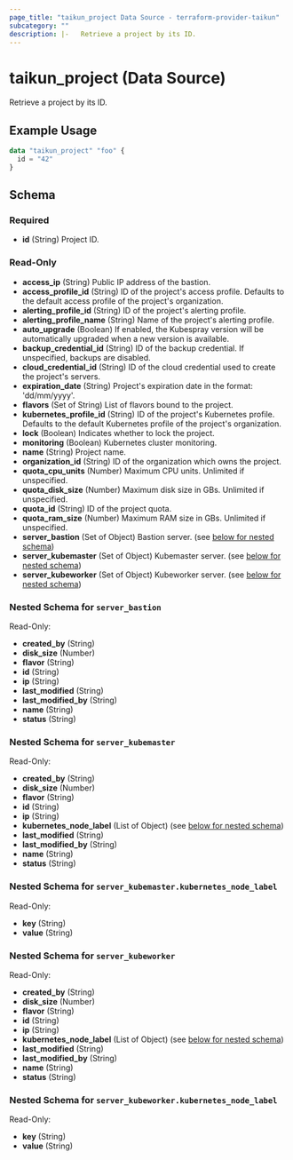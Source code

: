 ```yaml
---
page_title: "taikun_project Data Source - terraform-provider-taikun"
subcategory: ""
description: |-   Retrieve a project by its ID.
---
```


# taikun_project (Data Source)

Retrieve a project by its ID.

## Example Usage

```terraform
data "taikun_project" "foo" {
  id = "42"
}
```

<!-- schema generated by tfplugindocs -->
## Schema

### Required

- **id** (String) Project ID.

### Read-Only

- **access_ip** (String) Public IP address of the bastion.
- **access_profile_id** (String) ID of the project's access profile. Defaults to the default access profile of the project's organization.
- **alerting_profile_id** (String) ID of the project's alerting profile.
- **alerting_profile_name** (String) Name of the project's alerting profile.
- **auto_upgrade** (Boolean) If enabled, the Kubespray version will be automatically upgraded when a new version is available.
- **backup_credential_id** (String) ID of the backup credential. If unspecified, backups are disabled.
- **cloud_credential_id** (String) ID of the cloud credential used to create the project's servers.
- **expiration_date** (String) Project's expiration date in the format: 'dd/mm/yyyy'.
- **flavors** (Set of String) List of flavors bound to the project.
- **kubernetes_profile_id** (String) ID of the project's Kubernetes profile. Defaults to the default Kubernetes profile of the project's organization.
- **lock** (Boolean) Indicates whether to lock the project.
- **monitoring** (Boolean) Kubernetes cluster monitoring.
- **name** (String) Project name.
- **organization_id** (String) ID of the organization which owns the project.
- **quota_cpu_units** (Number) Maximum CPU units. Unlimited if unspecified.
- **quota_disk_size** (Number) Maximum disk size in GBs. Unlimited if unspecified.
- **quota_id** (String) ID of the project quota.
- **quota_ram_size** (Number) Maximum RAM size in GBs. Unlimited if unspecified.
- **server_bastion** (Set of Object) Bastion server. (see [below for nested schema](#nestedatt--server_bastion))
- **server_kubemaster** (Set of Object) Kubemaster server. (see [below for nested schema](#nestedatt--server_kubemaster))
- **server_kubeworker** (Set of Object) Kubeworker server. (see [below for nested schema](#nestedatt--server_kubeworker))

<a id="nestedatt--server_bastion"></a>
### Nested Schema for `server_bastion`

Read-Only:

- **created_by** (String)
- **disk_size** (Number)
- **flavor** (String)
- **id** (String)
- **ip** (String)
- **last_modified** (String)
- **last_modified_by** (String)
- **name** (String)
- **status** (String)


<a id="nestedatt--server_kubemaster"></a>
### Nested Schema for `server_kubemaster`

Read-Only:

- **created_by** (String)
- **disk_size** (Number)
- **flavor** (String)
- **id** (String)
- **ip** (String)
- **kubernetes_node_label** (List of Object) (see [below for nested schema](#nestedobjatt--server_kubemaster--kubernetes_node_label))
- **last_modified** (String)
- **last_modified_by** (String)
- **name** (String)
- **status** (String)

<a id="nestedobjatt--server_kubemaster--kubernetes_node_label"></a>
### Nested Schema for `server_kubemaster.kubernetes_node_label`

Read-Only:

- **key** (String)
- **value** (String)



<a id="nestedatt--server_kubeworker"></a>
### Nested Schema for `server_kubeworker`

Read-Only:

- **created_by** (String)
- **disk_size** (Number)
- **flavor** (String)
- **id** (String)
- **ip** (String)
- **kubernetes_node_label** (List of Object) (see [below for nested schema](#nestedobjatt--server_kubeworker--kubernetes_node_label))
- **last_modified** (String)
- **last_modified_by** (String)
- **name** (String)
- **status** (String)

<a id="nestedobjatt--server_kubeworker--kubernetes_node_label"></a>
### Nested Schema for `server_kubeworker.kubernetes_node_label`

Read-Only:

- **key** (String)
- **value** (String)


